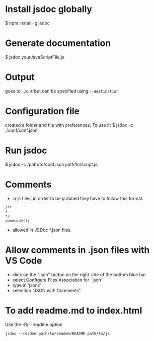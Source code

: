 # Install jsdoc globally
$ npm install -g jsdoc

# Generate documentation

$ jsdoc yourJavaScriptFile.js

# Output

goes to `./out` but can be specified using `--destination`

# Configuration file
created a folder and file with preferences. To use it:
$ jsdoc -c ./conf/conf.json

# Run jsdoc

$ jsdoc -c /path/to/conf.json path/to/script.js

# Comments

- in js files, in order to be grabbed they have to follow this format:

```
/**
*
*/
somecode();
```

- allowed in JSDoc *.json files.

# Allow comments in .json files with VS Code

- click on the "json" button on the right side of the bottom blue bar
- select Configure Files Association for '.json'
- type in 'jsonc'
- selection "JSON  with Comments"

# To add readme.md to index.html

Use the -R/--readme option

```jsdoc --readme path/to/readme/README path/to/js```

